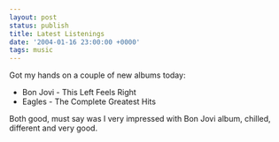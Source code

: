 ```yaml
---
layout: post
status: publish
title: Latest Listenings
date: '2004-01-16 23:00:00 +0000'
tags: music
---
```

Got my hands on a couple of new albums today:

* Bon Jovi - This Left Feels Right
* Eagles - The Complete Greatest Hits

Both good, must say was I very impressed with Bon Jovi album, chilled, different and very good.
